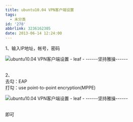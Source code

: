 ```yaml
---
title: ubuntu10.04 VPN客户端设置
tags:
  - 未分类
id: '278'
abbrlink: 3236162305
date: 2013-06-14 12:24:00
---
```


1、输入IP地址，帐号，密码  

![ubuntu10.04 VPN客户端设置 - leaf - ------坚持雅操------](http://img2.ph.126.net/BNZ3eDvvUGhb86GSaoz0hw==/6597804240425422604.png "ubuntu10.04 VPN客户端设置 - leaf - ------坚持雅操------")

   
2、  
去勾：EAP  
打勾：use point-to-point encryption(MPPE)  

![ubuntu10.04 VPN客户端设置 - leaf - ------坚持雅操------](http://img0.ph.126.net/hYkZRVA0QkhNRZO-M5xaOA==/6597408416239959615.png "ubuntu10.04 VPN客户端设置 - leaf - ------坚持雅操------")

   
即可